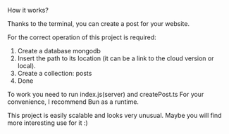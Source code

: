How it works?

Thanks to the terminal, you can create a post for your website.

For the correct operation of this project is required:
1. Create a database mongodb
2. Insert the path to its location (it can be a link to the cloud version or local).
3. Create a collection: posts
4. Done

To work you need to run index.js(server) and createPost.ts
For your convenience, I recommend Bun as a runtime.

This project is easily scalable and looks very unusual.
Maybe you will find more interesting use for it :)
